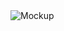 <img src="/ga/wdi/projects/project_1/app/images/tictactoewireframe.jpg" alt="Mockup" style="max-width:100%;">
